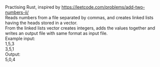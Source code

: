 Practising Rust, inspired by https://leetcode.com/problems/add-two-numbers-ii/  
Reads numbers from a file separated by commas, and creates linked lists having the heads stored in a vector.  
From the linked lists vector creates integers, adds the values together and writes an output file with same format as input file.  
Example input:  
1,5,3  
3,5,1  
Output:  
5,0,4  